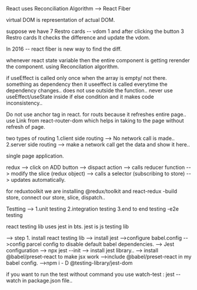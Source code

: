 React uses Reconciliation Algorithm --> React Fiber 

virtual DOM is representation of actual DOM. 

suppose we have 7 Restro cards -- vdom 1 and after clicking the button 3 Restro cards It checks the difference and update the vdom.

In 2016 --  react fiber is new way to find the diff.

whenever react state variable then the entire component is getting rerender the component. using Reconcilation algorithm.

if useEffect is called only once when the array is empty/ not there. something as dependency then it useeffect is called everytime the dependency changes.. does not use outside the function.. never use useEffect/useState inside if else condition and it makes code inconsistency.. 

Do not use anchor tag in react. for routs because it refreshes entire page.. use Link from react-router-dom which helps in taking to the page without refresh of page.

two types of routing 
1.client side routing --> No network call is made..
2.server side routing -->  make a network call get the data and show it here..

single page application.

redux -->
click on ADD button --> dispact action --> calls reducer function --> modify the slice (redux object) --> calls a selector (subscribing to store) --> updates automatically.

for reduxtoolkit we are installing @redux/toolkit and react-redux 
-build store, connect our store, slice, dispatch..


Testting -->
1.unit testing
2.integration testing
3.end to end testing -e2e testing  

react testing lib uses jest in bts.
jest is js testing lib

--> step 1. install react testing lib
--> install jest
-->configure babel.config
-->config parcel config to disable default babel dependencies.
--> Jest configuration  --> npx jest --init
--> install jest library..
--> install @babel/preset-react to make jsx work
-->include @babel/preset-react in my babel config.
-->npm i - D @testing-library/jest-dom


if you want to run the test without command you use watch-test : jest --watch in package.json file..